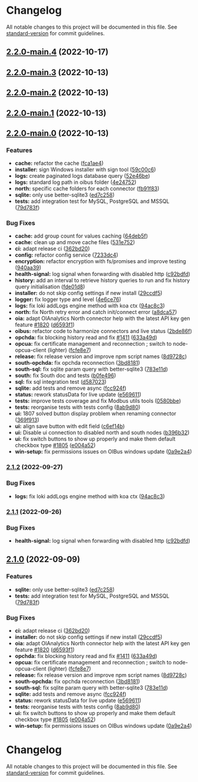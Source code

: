 # Changelog

All notable changes to this project will be documented in this file. See [standard-version](https://github.com/conventional-changelog/standard-version) for commit guidelines.

## [2.2.0-main.4](https://github.com/burgerni10/OIBus/compare/v2.2.0-main.3...v2.2.0-main.4) (2022-10-17)

## [2.2.0-main.3](https://github.com/burgerni10/OIBus/compare/v2.2.0-main.2...v2.2.0-main.3) (2022-10-13)

## [2.2.0-main.2](https://github.com/burgerni10/OIBus/compare/v2.2.0-main.1...v2.2.0-main.2) (2022-10-13)

## [2.2.0-main.1](https://github.com/burgerni10/OIBus/compare/v2.2.0-main.0...v2.2.0-main.1) (2022-10-13)

## [2.2.0-main.0](https://github.com/burgerni10/OIBus/compare/v2.0.6...v2.2.0-main.0) (2022-10-13)


### Features

* **cache:** refactor the cache ([fca1ae4](https://github.com/burgerni10/OIBus/commit/fca1ae488a6b59885b3f728ebc0392baf31daedd))
* **installer:** sign Windows installer with sign tool ([59c00c6](https://github.com/burgerni10/OIBus/commit/59c00c60a6a1169bc368dbc409d950b26d882ae9))
* **logs:** create paginated logs database query ([52e46be](https://github.com/burgerni10/OIBus/commit/52e46be2f3a26d60ae0f871a7a8277753d2cb284))
* **logs:** standard log path in oibus folder ([4e24752](https://github.com/burgerni10/OIBus/commit/4e2475242e5ce85a3aa88c999fa9ee8cb026bd41))
* **north:** specific cache folders for each connector ([fb91f83](https://github.com/burgerni10/OIBus/commit/fb91f8355ba8b9e154ff49f32522c88701262c1d))
* **sqlite:** only use better-sqlite3 ([ed7c258](https://github.com/burgerni10/OIBus/commit/ed7c2584d1d8a0b2d5eafeea4ecce5b49cbeac99))
* **tests:** add integration test for MySQL, PostgreSQL and MSSQL ([79d783f](https://github.com/burgerni10/OIBus/commit/79d783fc40bd9e00c626cac65d63d31a6d106bb8))


### Bug Fixes

* **cache:** add group count for values caching ([64deb5f](https://github.com/burgerni10/OIBus/commit/64deb5fb578f386c27e209ab11a5f4f047e35b5c))
* **cache:** clean up and move cache files ([531e752](https://github.com/burgerni10/OIBus/commit/531e75276f06696d05b8928c2754585548c38291))
* **ci:** adapt release ci ([362bd20](https://github.com/burgerni10/OIBus/commit/362bd20157819b4df2cf27eef00bfbccb04ed4ac))
* **config:** refactor config service ([7233dc4](https://github.com/burgerni10/OIBus/commit/7233dc4735ce95ff6f052b5cbba56a53a0cf1814))
* **encryption:** refactor encryption with fs/promises and improve testing ([940aa39](https://github.com/burgerni10/OIBus/commit/940aa3925ee4867d6a6c00c4b64013515bb12d4b))
* **health-signal:** log signal when forwarding with disabled http ([c92bdfd](https://github.com/burgerni10/OIBus/commit/c92bdfdf4bf039d7d79ef0c9fdba392d4be8b99f))
* **history:** add an interval to retrieve history queries to run and fix history query initialisation ([fde01d8](https://github.com/burgerni10/OIBus/commit/fde01d85e0b84e9f49bbc938ac033d98c329cf67))
* **installer:** do not skip config settings if new install ([29ccdf5](https://github.com/burgerni10/OIBus/commit/29ccdf5da64897ad5b05c7574e1296d3b4e841ce))
* **logger:** fix logger type and level ([4e6ce76](https://github.com/burgerni10/OIBus/commit/4e6ce76eb42c9bdda0dc0bbf77ca40150d88082c))
* **logs:** fix loki addLogs engine method with koa ctx ([94ac8c3](https://github.com/burgerni10/OIBus/commit/94ac8c34e74f6b8b4c5f866f5d1110eb1a5ffd4d))
* **north:** fix North retry error and catch init/connect error ([a8dca57](https://github.com/burgerni10/OIBus/commit/a8dca57e93cb9daa3524c915f0925276331e7677))
* **oia:** adapt OIAnalytics North connector help with the latest API key gen feature [#1820](https://github.com/burgerni10/OIBus/issues/1820) ([d6593f1](https://github.com/burgerni10/OIBus/commit/d6593f1f8b2a952fbecf199e88df24609581af92))
* **oibus:** refactor code to harmonize connectors and live status ([2bde86f](https://github.com/burgerni10/OIBus/commit/2bde86f59398a1333b5acf584a5f1c1aa392e063))
* **opchda:** fix blocking history read and fix [#1411](https://github.com/burgerni10/OIBus/issues/1411) ([633a49d](https://github.com/burgerni10/OIBus/commit/633a49d2001e95cd6a0a9f9c3f8f7871fd4f1ee2))
* **opcua:** fix certificate management and reconnection ; switch to node-opcua-client (lighter) ([fcfe8e7](https://github.com/burgerni10/OIBus/commit/fcfe8e75d6ba5bcbdb9d493e3e4b1d2aecb9e6db))
* **release:** fix release version and improve npm script names ([8d9728c](https://github.com/burgerni10/OIBus/commit/8d9728c9019fee091dbdc6e6cc3c1ac823c2d31c))
* **south-opchda:** fix opchda reconnection ([3bd8181](https://github.com/burgerni10/OIBus/commit/3bd8181031a25e25eae73e8234726ef88159832c))
* **south-sql:** fix sqlite param query with better-sqlite3 ([783e11d](https://github.com/burgerni10/OIBus/commit/783e11d30a7fa954e2e60bc098435b100e9a4e6f))
* **south:** fix South doc and tests ([b0fe496](https://github.com/burgerni10/OIBus/commit/b0fe496883d25f7f080a034309b367aadde70dae))
* **sql:** fix sql integration test ([d587023](https://github.com/burgerni10/OIBus/commit/d58702319cb1f800757488a12d1bcf2abc0182ea))
* **sqlite:** add tests and remove async ([fcc924f](https://github.com/burgerni10/OIBus/commit/fcc924ff373837c324ce427f08bdf894941658bb))
* **status:** rework statusData for live update ([e569611](https://github.com/burgerni10/OIBus/commit/e56961198bf2167d8ca612e630fff7045ab8b619))
* **tests:** improve tests coverage and fix Modbus utils tools ([0580bbe](https://github.com/burgerni10/OIBus/commit/0580bbe2fc4cecd9337a1bfd3c3c730d868f6c64))
* **tests:** reorganise tests with tests config ([8ab9d80](https://github.com/burgerni10/OIBus/commit/8ab9d80959aa2f0b65ac5a11f1a032d991d79302))
* **ui:** 1807 solved button display problem when renaming connector ([369f913](https://github.com/burgerni10/OIBus/commit/369f91338d7c1e3fbd0fe0cbe99c06e54bebed13))
* **ui:** align save button with edit field ([c6ef14b](https://github.com/burgerni10/OIBus/commit/c6ef14b7834a2408e108dc8e434c82e0ab414d9f))
* **ui:** Disable ui connection to disabled north and south nodes ([b396b32](https://github.com/burgerni10/OIBus/commit/b396b32bf66e5e095104789d366c936c608db769))
* **ui:** fix switch buttons to show up properly and make them default checkbox type [#1805](https://github.com/burgerni10/OIBus/issues/1805) ([e004a52](https://github.com/burgerni10/OIBus/commit/e004a52a1b194183a58181d93c42eead21ae3532))
* **win-setup:** fix permissions issues on OIBus windows update ([0a9e2a4](https://github.com/burgerni10/OIBus/commit/0a9e2a4f645b726f8d5ef5edd6cf908be00671d7))

### [2.1.2](https://github.com/OptimistikSAS/OIBus/compare/v2.1.1...v2.1.2) (2022-09-27)


### Bug Fixes

* **logs:** fix loki addLogs engine method with koa ctx ([94ac8c3](https://github.com/OptimistikSAS/OIBus/commit/94ac8c34e74f6b8b4c5f866f5d1110eb1a5ffd4d))

### [2.1.1](https://github.com/OptimistikSAS/OIBus/compare/v2.1.0...v2.1.1) (2022-09-26)


### Bug Fixes

* **health-signal:** log signal when forwarding with disabled http ([c92bdfd](https://github.com/OptimistikSAS/OIBus/commit/c92bdfdf4bf039d7d79ef0c9fdba392d4be8b99f))

## [2.1.0](https://github.com/OptimistikSAS/OIBus/compare/v2.0.6...v2.1.0) (2022-09-09)


### Features

* **sqlite:** only use better-sqlite3 ([ed7c258](https://github.com/OptimistikSAS/OIBus/commit/ed7c2584d1d8a0b2d5eafeea4ecce5b49cbeac99))
* **tests:** add integration test for MySQL, PostgreSQL and MSSQL ([79d783f](https://github.com/OptimistikSAS/OIBus/commit/79d783fc40bd9e00c626cac65d63d31a6d106bb8))


### Bug Fixes

* **ci:** adapt release ci ([362bd20](https://github.com/OptimistikSAS/OIBus/commit/362bd20157819b4df2cf27eef00bfbccb04ed4ac))
* **installer:** do not skip config settings if new install ([29ccdf5](https://github.com/OptimistikSAS/OIBus/commit/29ccdf5da64897ad5b05c7574e1296d3b4e841ce))
* **oia:** adapt OIAnalytics North connector help with the latest API key gen feature [#1820](https://github.com/OptimistikSAS/OIBus/issues/1820) ([d6593f1](https://github.com/OptimistikSAS/OIBus/commit/d6593f1f8b2a952fbecf199e88df24609581af92))
* **opchda:** fix blocking history read and fix [#1411](https://github.com/OptimistikSAS/OIBus/issues/1411) ([633a49d](https://github.com/OptimistikSAS/OIBus/commit/633a49d2001e95cd6a0a9f9c3f8f7871fd4f1ee2))
* **opcua:** fix certificate management and reconnection ; switch to node-opcua-client (lighter) ([fcfe8e7](https://github.com/OptimistikSAS/OIBus/commit/fcfe8e75d6ba5bcbdb9d493e3e4b1d2aecb9e6db))
* **release:** fix release version and improve npm script names ([8d9728c](https://github.com/OptimistikSAS/OIBus/commit/8d9728c9019fee091dbdc6e6cc3c1ac823c2d31c))
* **south-opchda:** fix opchda reconnection ([3bd8181](https://github.com/OptimistikSAS/OIBus/commit/3bd8181031a25e25eae73e8234726ef88159832c))
* **south-sql:** fix sqlite param query with better-sqlite3 ([783e11d](https://github.com/OptimistikSAS/OIBus/commit/783e11d30a7fa954e2e60bc098435b100e9a4e6f))
* **sqlite:** add tests and remove async ([fcc924f](https://github.com/OptimistikSAS/OIBus/commit/fcc924ff373837c324ce427f08bdf894941658bb))
* **status:** rework statusData for live update ([e569611](https://github.com/OptimistikSAS/OIBus/commit/e56961198bf2167d8ca612e630fff7045ab8b619))
* **tests:** reorganise tests with tests config ([8ab9d80](https://github.com/OptimistikSAS/OIBus/commit/8ab9d80959aa2f0b65ac5a11f1a032d991d79302))
* **ui:** fix switch buttons to show up properly and make them default checkbox type [#1805](https://github.com/OptimistikSAS/OIBus/issues/1805) ([e004a52](https://github.com/OptimistikSAS/OIBus/commit/e004a52a1b194183a58181d93c42eead21ae3532))
* **win-setup:** fix permissions issues on OIBus windows update ([0a9e2a4](https://github.com/OptimistikSAS/OIBus/commit/0a9e2a4f645b726f8d5ef5edd6cf908be00671d7))

# Changelog

All notable changes to this project will be documented in this file. See [standard-version](https://github.com/conventional-changelog/standard-version) for commit guidelines.